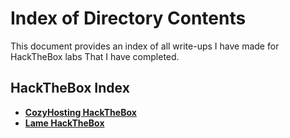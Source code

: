 # **Index of Directory Contents**

This document provides an index of all write-ups I have made for HackTheBox labs That I have completed.

## **HackTheBox Index**

- [**CozyHosting HackTheBox**](./HackTheBox/cozyhosting.htb.pdf)
- [**Lame HackTheBox**](./HackTheBox/lame-HackTheBox.pdf)